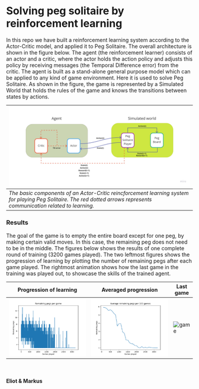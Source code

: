 # Solving peg solitaire by reinforcement learning 

In this repo we have built a reinforcement learning system according
to the Actor-Critic model, and applied it to Peg Solitaire.
The overall architecture is shown in the figure below.
The agent (the reinforcement learner) consists of an 
actor and a critic, where the actor holds the action policy and adjusts
this policy by receiving messages (the Temporal Difference error) from the critic.
The agent is built as a stand-alone general purpose model which can be applied to
any kind of game environment.
Here it is used to solve Peg Solitaire. As shown in the figure, 
the game is represented by a Simulated World that holds the rules of 
the game and knows the transitions between states by actions. 

| ![actor-critic](/images/actor-critic_rl-system.jpg) |
| --- |
| *The basic components of an Actor-Critic reincforcement learning system for playing Peg Solitaire. The red dotted arrows represents communication related to learning.* |



### Results
The goal of the game is to empty the entire board except for one peg, by making certain valid moves.
In this case, the remaining peg does not need to be in the middle.
The figures below shows the results of one complete round of training (3200 games played).
The two leftmost figures shows the progression of learning by plotting the
number of remaining pegs after each game played. The rightmost animation shows how the last
game in the training was played out, to showcase the skills of the trained agent.

Progression of learning | Averaged progression | Last game 
------------ | ------------- | -------------
![pegs left](/images/example_run/pegs_left.png) | ![avg pegs](/images/example_run/average_pegs_left.png) | ![game](/images/example_run/game.gif) 





<br/>

#### Eliot & Markus